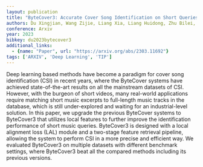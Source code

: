 ```yaml
---
layout: publication
title: "ByteCover3: Accurate Cover Song Identification on Short Queries"
authors: Du Xingjian, Wang Zijie, Liang Xia, Liang Huidong, Zhu Bilei, Ma Zejun
conference: Arxiv
year: 2023
bibkey: du2023bytecover3
additional_links:
  - {name: "Paper", url: "https://arxiv.org/abs/2303.11692"}
tags: ['ARXIV', 'Deep Learning', 'TIP']
---
```

Deep learning based methods have become a paradigm for cover song identification (CSI) in recent years, where the ByteCover systems have achieved state-of-the-art results on all the mainstream datasets of CSI. However, with the burgeon of short videos, many real-world applications require matching short music excerpts to full-length music tracks in the database, which is still under-explored and waiting for an industrial-level solution. In this paper, we upgrade the previous ByteCover systems to ByteCover3 that utilizes local features to further improve the identification performance of short music queries. ByteCover3 is designed with a local alignment loss (LAL) module and a two-stage feature retrieval pipeline, allowing the system to perform CSI in a more precise and efficient way. We evaluated ByteCover3 on multiple datasets with different benchmark settings, where ByteCover3 beat all the compared methods including its previous versions.